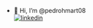 - 👋 Hi, I’m @pedrohmart08\
[![linkedin](https://img.shields.io/badge/LinkedIn-0077B5?style=for-the-badge&logo=linkedin&logoColor=white)]()
